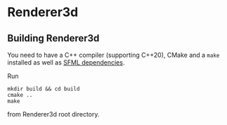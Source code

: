 # Renderer3d

## Building Renderer3d
You need to have a C++ compiler (supporting C++20), CMake and a `make` installed
as well as [SFML dependencies](https://www.sfml-dev.org/tutorials/2.5/compile-with-cmake.php#installing-dependencies).

Run
```
mkdir build && cd build
cmake ..
make
```
from Renderer3d root directory.